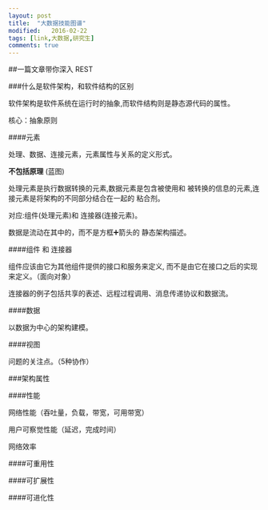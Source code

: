 ```yaml
---
layout: post
title:  "大数据技能图谱"
modified:   2016-02-22
tags: [link,大数据,研究生]
comments: true
---
```


##一篇文章带你深入 REST

###什么是软件架构，和软件结构的区别

软件架构是软件系统在运行时的抽象,而软件结构则是静态源代码的属性。

核心：抽象原则

####元素

处理、数据、连接元素，元素属性与关系的定义形式。


__不包括原理__ (蓝图)

处理元素是执行数据转换的元素,数据元素是包含被使用和 被转换的信息的元素,连接元素是将架构的不同部分结合在一起的 粘合剂。

对应:组件(处理元素)和 连接器(连接元素)。

数据是流动在其中的，而不是方框➕箭头的 静态架构描述。

####组件 和 连接器

组件应该由它为其他组件提供的接口和服务来定义, 而不是由它在接口之后的实现来定义。（面向对象）

连接器的例子包括共享的表述、远程过程调用、消息传递协议和数据流。

####数据

以数据为中心的架构建模。

####视图

问题的关注点。（5种协作）

###架构属性

####性能

网络性能（吞吐量，负载，带宽，可用带宽）

用户可察觉性能（延迟，完成时间）

网络效率

####可重用性

####可扩展性

####可进化性


















